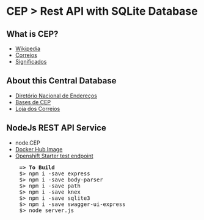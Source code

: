 # CEP > Rest API with SQLite Database

<h2> What is CEP?</h2>
<p>
  <ul>
    <li><a href="https://pt.wikipedia.org/wiki/Código_de_Endereçamento_Postal" target="_blank">Wikipedia</a></li>
    <li><a href="https://www.correios.com.br/precisa-de-ajuda/o-que-e-cep-e-por-que-usa-lo" target="_blank">Correios</a></li>
    <li><a href="https://www.significados.com.br/cep/" target="_blank">Significados</a></li>
  </ul>
</p>

<h2>About this Central Database</h2>
<p>
  <ul>
    <li><a href="https://www.correios.com.br/a-a-z/dne" target="_blank">Diretório Nacional de Endereços</a></li>
    <li><a href="https://www.correios.com.br/precisa-de-ajuda/o-que-e-cep-e-por-que-usa-lo/bases-de-cep" target="_blank">Bases de CEP</a></li>
    <li><a href="http://shopping.correios.com.br/wbm/store/script/wbm2400902p01.aspx?cd_company=ErZW8Dm9i54=&cd_department=SsNp3FlaUpM=" target="_blank">Loja dos Correios</a></li>
  </ul>
</p>
  
<h2> NodeJs REST API Service</h2>
<p>
  <ul>
    <li>node.CEP</li>    
    <li><a href="https://hub.docker.com/r/avmesquita/apicepnode">Docker Hub Image</a></li>
    <li><a href="http://consulta-cep-api-cep.apps.us-east-2.online-starter.openshift.com/">Openshift Starter test endpoint</a></li>
  </ul>  
  <pre>
    <b>=> To Build</b>
    $> npm i -save express
    $> npm i -save body-parser
    $> npm i -save path
    $> npm i -save knex
    $> npm i -save sqlite3
	$> npm i -save swagger-ui-express
    $> node server.js
  </pre>
</p>  
